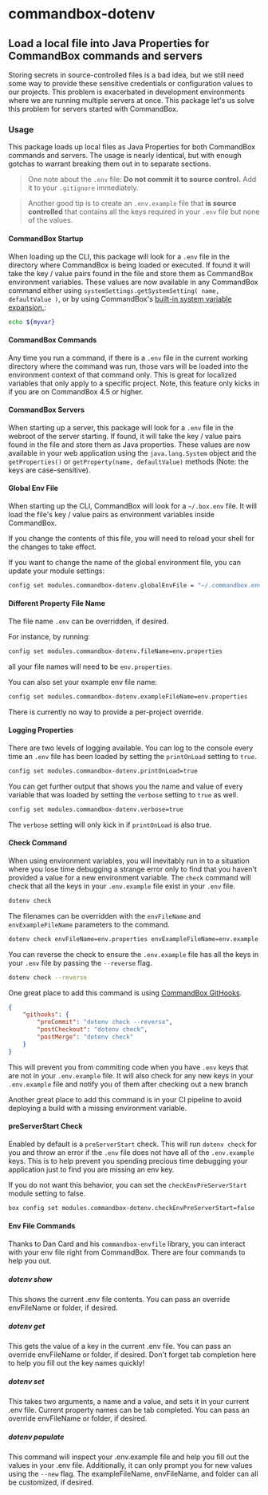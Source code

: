 # commandbox-dotenv

## Load a local file into Java Properties for CommandBox commands and servers

Storing secrets in source-controlled files is a bad idea, but we still need some
way to provide these sensitive credentials or configuration values to our projects.
This problem is exacerbated in development environments where we are running multiple servers at once.
This package let's us solve this problem for servers started with CommandBox.

### Usage

This package loads up local files as Java Properties for both CommandBox commands
and servers. The usage is nearly identical, but with enough gotchas to warrant
breaking them out in to separate sections.

> One note about the `.env` file: **Do not commit it to source control.**
> Add it to your `.gitignore` immediately.

> Another good tip is to create an `.env.example` file that **is source controlled**
> that contains all the keys required in your `.env` file but none of the values.

#### CommandBox Startup

When loading up the CLI, this package will look for a `.env` file in the directory
where CommandBox is being loaded or executed.  If found it will take the key / value
pairs found in the file and store them as CommandBox environment variables.
These values are now available in any CommandBox command either using
`systemSettings.getSystemSetting( name, defaultValue )`, or by using CommandBox's
[built-in system variable expansion.](https://commandbox.ortusbooks.com/usage/system-settings#using-system-settings-from-the-cli):

```bash
echo ${myvar}
```

#### CommandBox Commands
Any time you run a command, if there is a `.env` file in the current working
directory where the command was run, those vars will be loaded into the environment
context of that command only. This is great for localized variables that only apply
to a specific project. Note, this feature only kicks in if you are on CommandBox 4.5 or higher.

#### CommandBox Servers

When starting up a server, this package will look for a `.env` file in the webroot
of the server starting. If found, it will take the key / value pairs found in the
file and store them as Java properties. These values are now available in your web
application using the `java.lang.System` object and the `getProperties()` or
`getProperty(name, defaultValue)` methods (Note: the keys are case-sensitive).

#### Global Env File

When starting up the CLI, CommandBox will look for a `~/.box.env` file.
It will load the file's key / value pairs as environment variables inside CommandBox.

If you change the contents of this file, you will need to reload your shell for
the changes to take effect.

If you want to change the name of the global environment file, you can update
your module settings:

```bash
config set modules.commandbox-dotenv.globalEnvFile = "~/.commandbox.env"
```

#### Different Property File Name

The file name `.env` can be overridden, if desired.

For instance, by running:

```bash
config set modules.commandbox-dotenv.fileName=env.properties
```

all your file names will need to be `env.properties`.

You can also set your example env file name:

```bash
config set modules.commandbox-dotenv.exampleFileName=env.properties
```

There is currently no way to provide a per-project override.

#### Logging Properties

There are two levels of logging available.  You can log to the console every
time an `.env` file has been loaded by setting the `printOnLoad` setting to `true`.

```bash
config set modules.commandbox-dotenv.printOnLoad=true
```

You can get further output that shows you the name and value of every variable
that was loaded by setting the `verbose` setting to `true` as well.

```bash
config set modules.commandbox-dotenv.verbose=true
```

The `verbose` setting will only kick in if `printOnLoad` is also true.

#### Check Command

When using environment variables, you will inevitably run in to a situation
where you lose time debugging a strange error only to find that you haven't
provided a value for a new environment variable.  The `check` command
will check that all the keys in your `.env.example` file exist in your `.env` file.

```bash
dotenv check
```

The filenames can be overridden with the `envFileName` and `envExampleFileName`
parameters to the command.

```bash
dotenv check envFileName=env.properties envExampleFileName=env.example.properties
```

You can reverse the check to ensure the `.env.example` file has all the keys
in your `.env` file by passing the `--reverse` flag.

```bash
dotenv check --reverse
```

One great place to add this command is using [CommandBox GitHooks](https://forgebox.io/view/commandbox-githooks).

```json
{
    "githooks": {
        "preCommit": "dotenv check --reverse",
        "postCheckout": "dotenv check",
        "postMerge": "dotenv check"
    }
}
```

This will prevent you from commiting code when you have `.env` keys that are not
in your `.env.example` file. It will also check for any new keys in your
`.env.example` file and notify you of them after checking out a new branch

Another great place to add this command is in your CI pipeline to avoid deploying
a build with a missing environment variable.

#### preServerStart Check

Enabled by default is a `preServerStart` check.  This will run `dotenv check` for you and
throw an error if the `.env` file does not have all of the `.env.example` keys.  This
is to help prevent you spending precious time debugging your application just to find
you are missing an env key.

If you do not want this behavior, you can set the `checkEnvPreServerStart` module setting to false.

```sh
box config set modules.commandbox-dotenv.checkEnvPreServerStart=false
```

#### Env File Commands

Thanks to Dan Card and his `commandbox-envfile` library, you can interact with your env file right from CommandBox.
There are four commands to help you out.

##### dotenv show

This shows the current .env file contents.  You can pass an override envFileName or folder, if desired.

##### dotenv get

This gets the value of a key in the current .env file.  You can pass an override envFileName or folder, if desired.
Don't forget tab completion here to help you fill out the key names quickly!

##### dotenv set

This takes two arguments, a name and a value, and sets it in your current .env file.  Current property names
can be tab completed.  You can pass an override envFileName or folder, if desired.

##### dotenv populate

This command will inspect your .env.example file and help you fill out the values in your .env file.
Additionally, it can only prompt you for new values using the `--new` flag.  The exampleFileName, envFileName, and
folder can all be customized, if desired.
